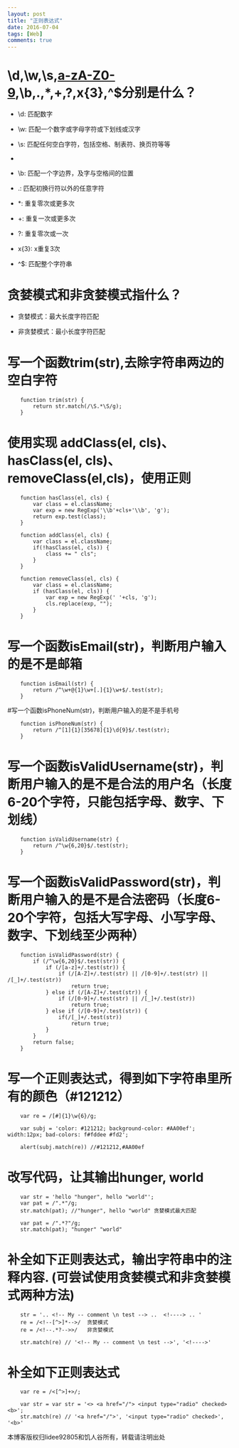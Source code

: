 ```yaml
---
layout: post
title: "正则表达式"
date: 2016-07-04
tags: [Web]
comments: true
---
```


# \d,\w,\s,[a-zA-Z0-9],\b,.,*,+,?,x{3},^$分别是什么？

* \d: 匹配数字

* \w: 匹配一个数字或字母字符或下划线或汉字

* \s: 匹配任何空白字符，包括空格、制表符、换页符等等

* [a-zA-z0-9]: 匹配一个数字或字母字符

* \b: 匹配一个字边界，及字与空格间的位置

* .: 匹配初换行符以外的任意字符

* *: 重复零次或更多次

* +: 重复一次或更多次

* ?: 重复零次或一次

* x{3}: x重复3次

* ^$: 匹配整个字符串

# 贪婪模式和非贪婪模式指什么？

* 贪婪模式：最大长度字符匹配

* 非贪婪模式：最小长度字符匹配

# 写一个函数trim(str),去除字符串两边的空白字符

		function trim(str) {
			return str.match(/\S.*\S/g);
		}

# 使用实现 addClass(el, cls)、hasClass(el, cls)、removeClass(el,cls)，使用正则

		function hasClass(el, cls) {
			var class = el.className;
			var exp = new RegExp('\\b'+cls+'\\b', 'g');
			return exp.test(class);
		}

		function addClass(el, cls) {
			var class = el.className;
			if(!hasClass(el, cls)) {
				class += " cls";
			}
		}

		function removeClass(el, cls) {
			var class = el.className;
			if (hasClass(el, cls)) {
				var exp = new RegExp(' '+cls, 'g');
				cls.replace(exp, "");
			}
		}
		
# 写一个函数isEmail(str)，判断用户输入的是不是邮箱

		function isEmail(str) {
			return /^\w+@{1}\w+[.]{1}\w+$/.test(str);
		}
		
#写一个函数isPhoneNum(str)，判断用户输入的是不是手机号

		function isPhoneNum(str) {
			return /^[1]{1}[35678]{1}\d{9}$/.test(str);
		}

# 写一个函数isValidUsername(str)，判断用户输入的是不是合法的用户名（长度6-20个字符，只能包括字母、数字、下划线）

		function isValidUsername(str) {
			return /^\w{6,20}$/.test(str);
		}


# 写一个函数isValidPassword(str)，判断用户输入的是不是合法密码（长度6-20个字符，包括大写字母、小写字母、数字、下划线至少两种）

		function isValidPassword(str) {
			if (/^\w{6,20}$/.test(str)) {
				if (/[a-z]+/.test(str)) {
					if (/[A-Z]+/.test(str) || /[0-9]+/.test(str) || /[_]+/.test(str)) 
						return true;
				} else if (/[A-Z]+/.test(str)) {
					if (/[0-9]+/.test(str) || /[_]+/.test(str)) 
						return true;
				} else if (/[0-9]+/.test(str)) {
					if(/[_]+/.test(str)) 
						return true;
				}
			}
			return false;
		}
		
# 写一个正则表达式，得到如下字符串里所有的颜色（#121212）

		var re = /[#]{1}\w{6}/g;
		
		var subj = 'color: #121212; background-color: #AA00ef'; width:12px; bad-colors: f#fddee #fd2';
		
		alert(subj.match(re)) //#121212,#AA00ef
		
# 改写代码，让其输出hunger, world

		var str = 'hello "hunger", hello "world"';
		var pat = /".*"/g;
		str.match(pat); //"hunger", hello "world" 贪婪模式最大匹配
		
		var pat = /".*?"/g;
		str.match(pat); "hunger" "world"
		
# 补全如下正则表达式，输出字符串中的注释内容. (可尝试使用贪婪模式和非贪婪模式两种方法)

		str = '.. <!-- My -- comment \n test --> ..  <!----> .. '
		re = /<!--[^>]*-->/  贪婪模式
		re = /<!--.*?-->>/   非贪婪模式
		
		str.match(re) // '<!-- My -- comment \n test -->', '<!---->'
		
# 补全如下正则表达式

		var re = /<[^>]+>/;
		
		var str = var str = '<> <a href="/"> <input type="radio" checked> <b>';
		str.match(re) // '<a href="/">', '<input type="radio" checked>', '<b>'
本博客版权归lidee92805和饥人谷所有，转载请注明出处





